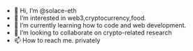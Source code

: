 - 👋 Hi, I’m @solace-eth
- 👀 I’m interested in web3,cryptocurrency,food.
- 🌱 I’m currently learning how to code and web development.
- 💞️ I’m looking to collaborate on crypto-related research
- 📫 How to reach me. privately

<!---
solace-eth/solace-eth is a ✨ special ✨ repository because its `README.md` (this file) appears on your GitHub profile.
You can click the Preview link to take a look at your changes.
--->
